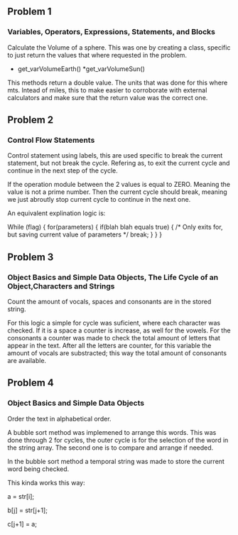 
## Problem 1
### Variables, Operators, Expressions, Statements, and Blocks 
Calculate the Volume of a sphere.
This was one by creating a class, specific to just return the values that where requested in the problem.

* get_varVolumeEarth()
*get_varVolumeSun()

This methods return a double value. The units that was done for this where mts. Intead of miles, this to make easier to corroborate with external calculators and make sure that the return value was the correct one.

## Problem 2
### Control Flow Statements
Control statement using labels, this are used specific to break the current statement, but not break the cycle. Refering as, to exit the current cycle and continue in the next step of the cycle. 

If the operation module between the 2 values is equal to ZERO. Meaning the value is not a prime number.
Then the current cycle should break, meaning we just abroutly stop current cycle to continue in the next one.

An equivalent explination logic is:

While (flag)
{
    for(parameters)
    {
        if(blah blah equals true)
        {
            /* Only exits for, but saving current value of parameters */
            break;
        }
    }
}



## Problem 3
### Object Basics and Simple Data Objects, The Life Cycle of an Object,Characters and Strings 
Count the amount of vocals, spaces and consonants are in the stored string.

For this logic a simple for cycle was suficient, where each character was checked. If it is a space a counter is increase, as well for the vowels. For the consonants a counter was made to check the total amount of letters that appear in the text. After all the letters are counter, for this variable the amount of vocals are substracted; this way the total amount of consonants are available.
## Problem 4
### Object Basics and Simple Data Objects
Order the text in alphabetical order.

A bubble sort method was implemened to arrange this words.
This was done through 2 for cycles, the outer cycle is for the selection of the word in the string array. The second one is to compare and arrange if needed.

In the bubble sort method a temporal string was made to store the current word being checked.

This kinda works this way:

a = str[i]; 

b[j] = str[j+1];

c[j+1] = a;


